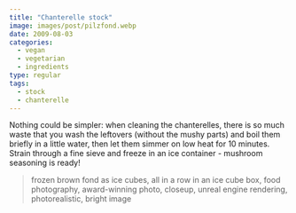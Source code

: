 ```yaml
---
title: "Chanterelle stock"
image: images/post/pilzfond.webp
date: 2009-08-03
categories: 
  - vegan
  - vegetarian
  - ingredients
type: regular
tags: 
  - stock
  - chanterelle
---
```


Nothing could be simpler: when cleaning the chanterelles, there is so much waste that you wash the leftovers (without the mushy parts) and boil them briefly in a little water, then let them simmer on low heat for 10 minutes. Strain through a fine sieve and freeze in an ice container - mushroom seasoning is ready!

> frozen brown fond as ice cubes, all in a row in an ice cube box, food photography, award-winning photo, closeup, unreal engine rendering, photorealistic, bright image